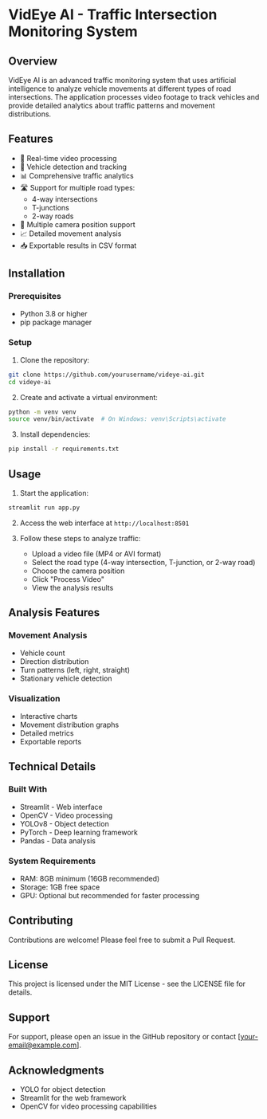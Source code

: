 # VidEye AI - Traffic Intersection Monitoring System

## Overview
VidEye AI is an advanced traffic monitoring system that uses artificial intelligence to analyze vehicle movements at different types of road intersections. The application processes video footage to track vehicles and provide detailed analytics about traffic patterns and movement distributions.

## Features
- 🎥 Real-time video processing
- 🚗 Vehicle detection and tracking
- 📊 Comprehensive traffic analytics
- 🛣️ Support for multiple road types:
  - 4-way intersections
  - T-junctions
  - 2-way roads
- 📍 Multiple camera position support
- 📈 Detailed movement analysis
- 📥 Exportable results in CSV format

## Installation

### Prerequisites
- Python 3.8 or higher
- pip package manager

### Setup
1. Clone the repository:
```bash
git clone https://github.com/yourusername/videye-ai.git
cd videye-ai
```

2. Create and activate a virtual environment:
```bash
python -m venv venv
source venv/bin/activate  # On Windows: venv\Scripts\activate
```

3. Install dependencies:
```bash
pip install -r requirements.txt
```

## Usage

1. Start the application:
```bash
streamlit run app.py
```

2. Access the web interface at `http://localhost:8501`

3. Follow these steps to analyze traffic:
   - Upload a video file (MP4 or AVI format)
   - Select the road type (4-way intersection, T-junction, or 2-way road)
   - Choose the camera position
   - Click "Process Video"
   - View the analysis results

## Analysis Features

### Movement Analysis
- Vehicle count
- Direction distribution
- Turn patterns (left, right, straight)
- Stationary vehicle detection

### Visualization
- Interactive charts
- Movement distribution graphs
- Detailed metrics
- Exportable reports

## Technical Details

### Built With
- Streamlit - Web interface
- OpenCV - Video processing
- YOLOv8 - Object detection
- PyTorch - Deep learning framework
- Pandas - Data analysis

### System Requirements
- RAM: 8GB minimum (16GB recommended)
- Storage: 1GB free space
- GPU: Optional but recommended for faster processing

## Contributing
Contributions are welcome! Please feel free to submit a Pull Request.

## License
This project is licensed under the MIT License - see the LICENSE file for details.

## Support
For support, please open an issue in the GitHub repository or contact [your-email@example.com].

## Acknowledgments
- YOLO for object detection
- Streamlit for the web framework
- OpenCV for video processing capabilities